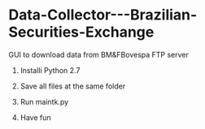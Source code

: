 # Data-Collector---Brazilian-Securities-Exchange
GUI to download data from BM&amp;FBovespa FTP server

1) Installi Python 2.7

2) Save all files at the same folder

3) Run maintk.py

4) Have fun
